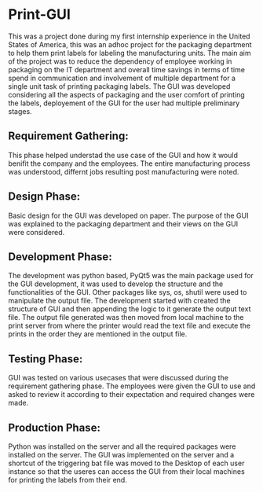 # Print-GUI
This was a project done during my first internship experience in the United States of America, this was an adhoc project for the packaging department to help them print labels for labeling the manufacturing units.
The main aim of the project was to reduce the dependency of employee working in packaging on the IT department and overall time savings in terms of time spend in communication and involvement of multiple department for a single unit task of printing packaging labels. 
The GUI was developed considering all the aspects of packaging and the user comfort of printing the labels, deployement of the GUI for the user had multiple preliminary stages.
## Requirement Gathering: 
This phase helped understad the use case of the GUI and how it would benifit the company and the employees. The entire manufacturing process was understood, differnt jobs resulting post manufacturing were noted.
## Design Phase:
Basic design for the GUI was developed on paper. The purpose of the GUI was explained to the packaging department and their views on the GUI were considered.
## Development Phase:
The development was python based, PyQt5 was the main package used for the GUI development, it was used to develop the structure and the functionalities of the GUI. Other packages like sys, os, shutil were used to manipulate the output file. The development started with created the structure of GUI and then appending the logic to it generate the output text file.
The output file generated was then moved from local machine to the print server from where the printer would read the text file and execute the prints in the order they are mentioned in the output file.
## Testing Phase:
GUI was tested on various usecases that were discussed during the requirement gathering phase. The employees were given the GUI to use and asked to review it according to their expectation and required changes were made.
## Production Phase:
Python was installed on the server and all the required packages were installed on the server. The GUI was implemented on the server and a shortcut of the triggering bat file was moved to the Desktop of each user instance so that the useres can access the GUI from their local machines for printing the labels from their end.
